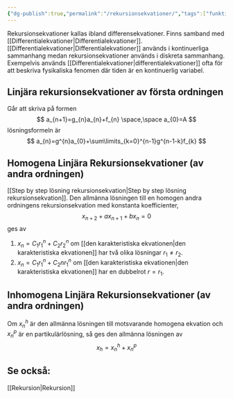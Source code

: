 ```yaml
---
{"dg-publish":true,"permalink":"/rekursionsekvationer/","tags":["funktionsteori"]}
---
```


Rekursionsekvationer kallas ibland differensekvationer. Finns samband med [[Differentialekvationer\|Differentialekvationer]]. [[Differentialekvationer\|Differentialekvationer]] används i kontinuerliga sammanhang medan rekursionsekvationer används i diskreta sammanhang. Exempelvis används [[Differentialekvationer\|differentialekvationer]] ofta för att beskriva fysikaliska fenomen där tiden är en kontinuerlig variabel. 

## Linjära rekursionsekvationer av första ordningen
Går att skriva på formen
$$
a_{n+1}=g_{n}a_{n}+f_{n} \space,\space a_{0}=A
$$
lösningsformeln är
$$
a_{n}=g^{n}a_{0}+\sum\limits_{k=0}^{n-1}g^{n-1-k}f_{k}
$$
## Homogena Linjära Rekursionsekvationer (av andra ordningen)
[[Step by step lösning rekursionsekvation\|Step by step lösning rekursionsekvation]]. 
Den allmänna lösningen till en homogen andra ordningens rekursionsekvation med konstanta koefficienter,
$$
x_{n+2} + ax_{n+1} + bx_{n} = 0
$$
ges av
1. $x_{n}= C_{1}r_{1}^{n}+C_{2}r_{2}^{n}$ om [[den karakteristiska ekvationen\|den karakteristiska ekvationen]] har två olika lösningar $r_{1}\neq r_{2}$.
2. $x_{n}=C_{1}r_{1}^{n}+C_2nr_{1}^{n}$ om [[den karakteristiska ekvationen\|den karakteristiska ekvationen]] har en dubbelrot $r=r_1$.

## Inhomogena Linjära Rekursionsekvationer (av andra ordningen)
Om $x_{n}^{h}$ är den allmänna lösningen till motsvarande homogena ekvation och $x_{n}^{p}$ är en partikulärlösning, så ges den allmänna lösningen av 
$$x_{h}=x_{n}^{h}+x_{n}^{p}$$

## Se också:
[[Rekursion\|Rekursion]]